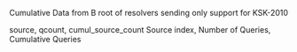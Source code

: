 Cumulative Data from B root of resolvers sending only support for KSK-2010

source, qcount, cumul_source_count
Source index, Number of Queries, Cumulative Queries

